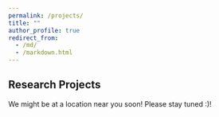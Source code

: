 ```yaml
---
permalink: /projects/
title: ""
author_profile: true
redirect_from: 
  - /md/
  - /markdown.html
---
```


## Research Projects  

We might be at a location near you soon! Please stay tuned :)!


